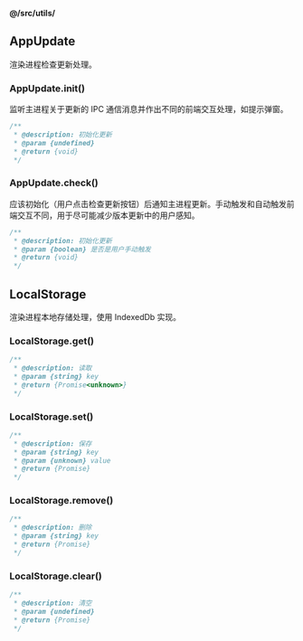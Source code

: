 **@/src/utils/**

## AppUpdate

渲染进程检查更新处理。

### AppUpdate.init()

监听主进程关于更新的 IPC 通信消息并作出不同的前端交互处理，如提示弹窗。

```js
/**
 * @description: 初始化更新
 * @param {undefined}
 * @return {void}
 */
```

### AppUpdate.check()

应该初始化（用户点击检查更新按钮）后通知主进程更新。手动触发和自动触发前端交互不同，用于尽可能减少版本更新中的用户感知。

```js
/**
 * @description: 初始化更新
 * @param {boolean} 是否是用户手动触发
 * @return {void}
 */
```

## LocalStorage

渲染进程本地存储处理，使用 IndexedDb 实现。

### LocalStorage.get()

```js
/**
 * @description: 读取
 * @param {string} key
 * @return {Promise<unknown>}
 */
```

### LocalStorage.set()

```js
/**
 * @description: 保存
 * @param {string} key
 * @param {unknown} value
 * @return {Promise}
 */
```

### LocalStorage.remove()

```js
/**
 * @description: 删除
 * @param {string} key
 * @return {Promise}
 */
```

### LocalStorage.clear()

```js
/**
 * @description: 清空
 * @param {undefined}
 * @return {Promise}
 */
```
